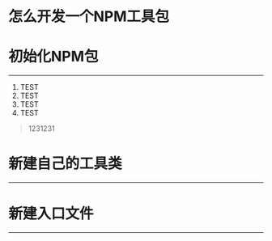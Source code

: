 # 怎么开发一个NPM工具包

初始化NPM包
====================
--------------------
1. TEST
2. TEST
3. TEST
4. TEST

> 1231231


新建自己的工具类
====================
--------------------

新建入口文件
====================
--------------------

